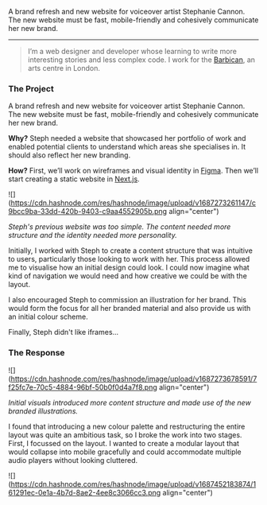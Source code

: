 A brand refresh and new website for voiceover artist Stephanie Cannon. The new website must be fast, mobile-friendly and cohesively communicate her new brand.

---

> I’m a web designer and developer whose learning to write more interesting stories and less complex code. I work for the [Barbican](http://barbican.org.uk/), an arts centre in London.

### The Project

A brand refresh and new website for voiceover artist Stephanie Cannon. The new website must be fast, mobile-friendly and cohesively communicate her new brand.

**Why?** Steph needed a website that showcased her portfolio of work and enabled potential clients to understand which areas she specialises in. It should also reflect her new branding.

**How?** First, we’ll work on wireframes and visual identity in [Figma](https://figma.com). Then we’ll start creating a static website in [Next.js](https://nextjs.org/).

![](https://cdn.hashnode.com/res/hashnode/image/upload/v1687273261147/c9bcc9ba-33dd-420b-9403-c9aa4552905b.png align="center")

_Steph's previous website was too simple. The content needed more structure and the identity needed more personality._

Initially, I worked with Steph to create a content structure that was intuitive to users, particularly those looking to work with her. This process allowed me to visualise how an initial design could look. I could now imagine what kind of navigation we would need and how creative we could be with the layout.

I also encouraged Steph to commission an illustration for her brand. This would form the focus for all her branded material and also provide us with an initial colour scheme.

Finally, Steph didn't like iframes...

### The Response

![](https://cdn.hashnode.com/res/hashnode/image/upload/v1687273678591/7f25fc7e-70c5-4884-96bf-50b0f0d4a7f8.png align="center")

_Initial visuals introduced more content structure and made use of the new branded illustrations._

I found that introducing a new colour palette and restructuring the entire layout was quite an ambitious task, so I broke the work into two stages. First, I focussed on the layout. I wanted to create a modular layout that would collapse into mobile gracefully and could accommodate multiple audio players without looking cluttered.

![](https://cdn.hashnode.com/res/hashnode/image/upload/v1687452183874/161291ec-0e1a-4b7d-8ae2-4ee8c3066cc3.png align="center")
